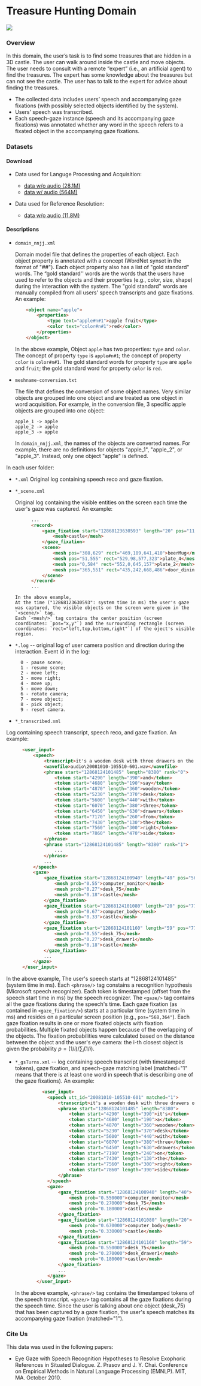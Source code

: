 # Treasure Hunting Domain

![](https://sled.eecs.umich.edu/media/datasets/treasure-hunt.png)

### Overview

In this domain, the user’s task is to find some treasures that are hidden in a 3D castle. The user can walk around inside the castle and move objects. The user needs to consult with a remote “expert” (i.e., an artificial agent) to find the treasures. The expert has some knowledge about the treasures but can not see the castle. The user has to talk to the expert for advice about finding the treasures.

- The collected data includes users’ speech and accompanying gaze fixations (with possibly selected objects identified by the system).
- Users’ speech was transcribed.
- Each speech-gaze instance (speech and its accompanying gaze fixations) was annotated whether any word in the speech refers to a fixated object in the accompanying gaze fixations.

### Datasets

#### Download

- Data used for Languge Processing and Acquisition:

  - [data w/o audio (28.1M)](https://www.dropbox.com/s/n7wjgrk6ellgaha/treasure_data.zip?dl=0)
  - [data w/ audio (564M)](https://www.dropbox.com/s/3e36bdhj8mg1ywo/treasure_data_with_audio.zip?dl=0)

- Data used for Reference Resolution:

  - [data w/o audio (11.8M)](https://www.dropbox.com/s/snr3gj2v609xd45/treasure_hunting_data.zip?dl=0)

#### Descriptions
* `domain_nnjj.xml`

  Domain model file that defines the properties of each object. 
  Each object property is annotated with a concept (WordNet synset in the format of "##"). Each object property also has a list of "gold standard" words. The “gold standard'' words are the words that the users have used to refer to the objects and their properties (e.g., color, size, shape) during the interaction with the system. The "gold standard" words are manually compiled from all users' speech transcripts and gaze fixations. 
  An example:

  ```html
      <object name="apple">
          <properties>
              <type text="apple#n#1">apple fruit</type>
              <color text="color#n#1">red</color>
          </properties>
      </object>
  ```


  In the above example,
  Object `apple` has two properties: `type` and `color`.
  The concept of property `type` is `apple#n#1`; the concept of property `color` is `color#n#1`.
  The gold standard words for property `type` are `apple` and `fruit`; the gold standard word for property `color` is `red`.

* `meshname-conversion.txt` 

  The file that defines the conversion of some object names. 
  Very similar objects are grouped into one object and are treated as one object in word acquisition. 
  For example, in the conversion file, 3 specific apple objects are grouped into one object:

  ```
  apple_1 -> apple
  apple_2 -> apple
  apple_3 -> apple
  ```


  In `domain_nnjj.xml`, the names of the objects are converted names. For example, there are no definitions for objects "apple_1", "apple_2", or "apple_3". Instead, only one object "apple" is defined.



In each user folder:

* `*.xml`
  Original log containing speech reco and gaze fixation.

* `*_scene.xml`

    Original log containing the visible entities on the screen each time the user's gaze was captured. 
    An example:

    ```html
          ...
          <record>
              <gaze_fixation start="12868123630593" length="20" pos="114,21">
                  <mesh>castle</mesh>
              </gaze_fixation>
              <scene>
                  <mesh pos="308,629" rect="469,189,641,410">beerMug</mesh>
                  <mesh pos="51,555" rect="529,98,577,323">plate_4</mesh>
                  <mesh pos="0,584" rect="552,0,645,157">plate_2</mesh>
                  <mesh pos="365,551" rect="435,242,668,486">door_dining</mesh>
              </scene>
          </record>
          ...
    ```

      In the above example,
      At the time ("12868123630593": system time in ms) the user's gaze was captured, the visible objects on the screen were given in the `<scene/>` tag.
      Each `<mesh/>` tag contains the center position (screen coordinates: `pos="x,y"`) and the surrounding rectangle (screen coordinates: `rect="left,top,bottom,right"`) of the oject's visible region.

* `*.log` -- original log of user camera position and direction during the interaction. 
    Event id in the log:

    ```
      0 - pause scene;
      1 - resume scene;
      2 - move left;
      3 - move right;
      4 - move up;
      5 - move down;
      6 - rotate camera;
      7 - move object;
      8 - pick object;
      9 - reset camera.
    ```


*  `*_transcribed.xml`

  Log containing speech transcript, speech reco, and gaze fixation. 
  An example:

  ```html
        <user_input>
            <speech>
                <transcript>it's a wooden desk with three drawers on the right side</transcript>
                <wavefile>audio\20081010-105510-601.wav</wavefile>
                <phrase start="12868124101485" length="8380" rank="0">
                    <token start="4290" length="390">and</token>
                    <token start="4680" length="190">say</token>
                    <token start="4870" length="360">wooden</token>
                    <token start="5230" length="370">desk</token>
                    <token start="5600" length="440">with</token>
                    <token start="6070" length="380">three</token>
                    <token start="6450" length="630">drawers</token>
                    <token start="7170" length="260">from</token>
                    <token start="7430" length="130">the</token>
                    <token start="7560" length="300">right</token>
                    <token start="7860" length="470">side</token>
                </phrase>
                <phrase start="12868124101485" length="8380" rank="1">
                    ...
                </phrase>
                ...
            </speech>
            <gaze>
                <gaze_fixation start="12868124100940" length="40" pos="568,364">
                    <mesh prob="0.55">computer_monitor</mesh>
                    <mesh prob="0.27">desk_75</mesh>
                    <mesh prob="0.18">castle</mesh>
                </gaze_fixation>
                <gaze_fixation start="12868124101080" length="20" pos="771,375">
                    <mesh prob="0.67">computer_body</mesh>
                    <mesh prob="0.33">castle</mesh>
                </gaze_fixation>
                <gaze_fixation start="12868124101160" length="59" pos="772,409">
                    <mesh prob="0.55">desk_75</mesh>
                    <mesh prob="0.27">desk_drawer1</mesh>
                    <mesh prob="0.18">castle</mesh>
                </gaze_fixation>
                ...
            </gaze>
        </user_input>
  ```

In the above example,
The user's speech starts at "12868124101485" (system time in ms).
Each `<phrase/>` tag constains a recognition hypothesis (Microsoft speech recognizer).
Each token is timestamped (offset from the speech start time in ms) by the speech recognizer.
The `<gaze/>` tag contains all the gaze fixations during the speech's time.
Each gaze fixation (as contained in `<gaze_fixation/>`) starts at a particular time (system time in ms) and resides on a particular screen position (e.g., `pos="568,364"`).
Each gaze fixation results in one or more fixated objects with fixation probabilities. Multiple fixated objects happen because of the overlapping of the objects.
The fixation probabilities were calculated based on the distance between the object and the user's eye camera: the i-th closest object is given the probability $p = (1/i) / \sum_i(1/i)$.

* `*_gsTurns.xml` -- log containing speech transcript (with timestamped tokens), gaze fixation, and speech-gaze matching label (matched="1" means that there is at least one word in speech that is describing one of the gaze fixations). 
   An example:

  ```html
            <user_input>
              <speech utt_id="20081010-105510-601" matched="1">
                  <transcript>it's a wooden desk with three drawers on the right side</transcript>
                  <phrase start="12868124101485" length="8380">
                      <token start="4290" length="390">it's</token>
                      <token start="4680" length="190">a</token>
                      <token start="4870" length="360">wooden</token>
                      <token start="5230" length="370">desk</token>
                      <token start="5600" length="440">with</token>
                      <token start="6070" length="380">three</token>
                      <token start="6450" length="630">drawers</token>
                      <token start="7190" length="240">on</token>
                      <token start="7430" length="130">the</token>
                      <token start="7560" length="300">right</token>
                      <token start="7860" length="390">side</token>
                  </phrase>
              </speech>
              <gaze>
                  <gaze_fixation start="12868124100940" length="40">
                      <mesh prob="0.550000">computer_monitor</mesh>
                      <mesh prob="0.270000">desk_75</mesh>
                      <mesh prob="0.180000">castle</mesh>
                  </gaze_fixation>
                  <gaze_fixation start="12868124101080" length="20">
                      <mesh prob="0.670000">computer_body</mesh>
                      <mesh prob="0.330000">castle</mesh>
                  </gaze_fixation>
                  <gaze_fixation start="12868124101160" length="59">
                      <mesh prob="0.550000">desk_75</mesh>
                      <mesh prob="0.270000">desk_drawer1</mesh>
                      <mesh prob="0.180000">castle</mesh>
                  </gaze_fixation>
                  ...
              </gaze>
          </user_input>
  ```

  In the above example,
  `<phrase/>` tag contains the timestamped tokens of the speech transcript.
  `<gaze/>` tag contains all the gaze fixations during the speech time.
  Since the user is talking about one object (desk_75) that has been captured by a gaze fixation, the user's speech matches its accompanying gaze fixation (matched="1").

### Cite Us

This data was used in the following papers:

- Eye Gaze with Speech Recognition Hypotheses to Resolve Exophoric References in Situated Dialogue. Z. Prasov and J. Y. Chai. Conference on Empirical Methods in Natural Language Processing (EMNLP). MIT, MA. October 2010.